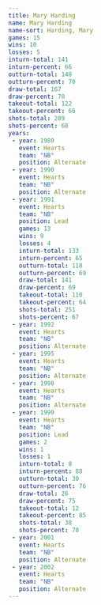 ```yaml
---
title: Mary Harding
name: Mary Harding
name-sort: Harding, Mary
games: 15
wins: 10
losses: 5
inturn-total: 141
inturn-percent: 66
outturn-total: 148
outturn-percent: 70
draw-total: 167
draw-percent: 70
takeout-total: 122
takeout-percent: 66
shots-total: 289
shots-percent: 68
years:
 - year: 1989
   event: Hearts
   team: "NB"
   position: Alternate
 - year: 1990
   event: Hearts
   team: "NB"
   position: Alternate
 - year: 1991
   event: Hearts
   team: "NB"
   position: Lead
   games: 13
   wins: 9
   losses: 4
   inturn-total: 133
   inturn-percent: 65
   outturn-total: 118
   outturn-percent: 69
   draw-total: 141
   draw-percent: 69
   takeout-total: 110
   takeout-percent: 64
   shots-total: 251
   shots-percent: 67
 - year: 1992
   event: Hearts
   team: "NB"
   position: Alternate
 - year: 1995
   event: Hearts
   team: "NB"
   position: Alternate
 - year: 1998
   event: Hearts
   team: "NB"
   position: Alternate
 - year: 1999
   event: Hearts
   team: "NB"
   position: Lead
   games: 2
   wins: 1
   losses: 1
   inturn-total: 8
   inturn-percent: 88
   outturn-total: 30
   outturn-percent: 76
   draw-total: 26
   draw-percent: 75
   takeout-total: 12
   takeout-percent: 85
   shots-total: 38
   shots-percent: 78
 - year: 2001
   event: Hearts
   team: "NB"
   position: Alternate
 - year: 2002
   event: Hearts
   team: "NB"
   position: Alternate
---
```

